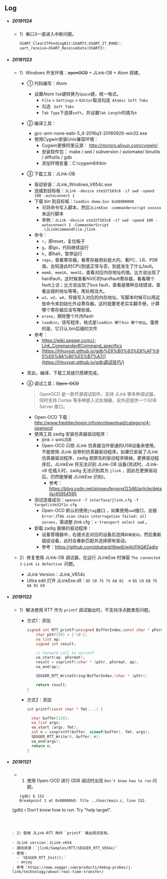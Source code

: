 ## Log

- ##### 20191124

  - 1）串口3一直进入中断问题。

    ```c
    USART_ClearITPendingBit(USART3,USART_IT_RXNE);
    uart_receive=USART_ReceiveData(USART3);
    ```

    

- ##### 20191123

  - 1）Windows 开发环境：~~openOCD~~ + JLink-OB + Atom 搭建。
  
    - ① 代码编写：Atom
  
      - 设置Atom `Tab`键转换为`Space`键，统一格式。
        - `File` > `Settings` > `Editor`取消勾选` Atomic Soft Tabs`
        - 勾选 ` Soft Tabs`
        -  `Tab Type`下选择`soft`，并设置`Tab Length`的值为`4 `
  
    - ② 编译工具：
  
      - gcc-arm-none-eabi-5_4-2016q3-20160926-win32.exe
      - 使用Cygwin安装Unix兼容环境：
        - Cygwin更换阿里云源：  http://mirrors.aliyun.com/cygwin/   
        - 安装软件包： make / sed / subversion / automake/ binutils / diffutils / gdb
        -  添加环境变量：C:\cygwin64\bin
  
    - ③ 下载工具：JLink-OB
  
      - 驱动安装：JLink_Windows_V654c.exe
      - 连接到目标板：`JLink -device stm32f103c8 -if swd -speed 100 -autoconnect 1`
      - 下载 bin 到目标板：`loadbin demo.bin 0x08000000  `
        - 可将命令写入脚本，然后` JLinkExe -commanderscript xxxxxx `来运行脚本
        - 举例：`JLink -device stm32f103c8 -if swd -speed 100 -autoconnect 1 -CommanderScript .\JLinkCommandFile.jlink`
      - 命令：
        - `r`，即reset，复位板子
        - `g`，即go，代码继续运行
        - `h`，即halt，暂停运行
        - `regs`，查看寄存器。看寄存器用处挺大的，看PC、LR、PSR值，会知道此时CPU到底正常与否，到底发生了什么fault。
        - `mem8`、`mem16`、`mem32`，查看对应内存地址的值。比方说出现了hardfault，这时候查看NVIC的hardfault寄存器，看看哪个fault上访；比方说出现了bus fault，查看是哪种总线错误，查看出错的地址等等。用处相当大。
        - `w1`、`w2`、`w4`，将值写入对应的内存地址。写脚本时候可以用这些命令来初始化外设寄存器。这时就要老老实实翻手册，计算哪个寄存器应该写哪些值。
        - `erase`，擦除整个片内flash
        - `loadbin`，烧写程序，格式是`loadbin 哪个bin 哪个地址`。蛋疼的是，它只认.bin后缀的文件
      - 参考：
        -  https://wiki.segger.com/J-Link_Commander#Command_specifics 
        -  [https://hhuysqt.github.io/gdb%E8%B0%83%E8%AF%95%E6%8A%80%E5%B7%A7/](https://hhuysqt.github.io/gdb调试技巧/) 
  
    - 至此，编译、下载工具链已搭建完成。
  
    - ④ 调试工具：~~Open-OCD~~
  
      > OpenOCD 是一款开源调试软件，支持 JLink 等多种调试器，同时支持 Cortex 等多种嵌入式处理器，另外还提供一个GDB Server 接口。
  
      - Open-OCD 下载： http://www.freddiechopin.info/en/download/category/4-openocd 
      - 使用工具 zadig 安装仿真器驱动程序：
        - jlink > winUSB
        - Open-OCD 只把 JLink 仿真器当作普通的USB设备来使用，不能使用 JLink 自带的仿真器驱动程序。如果已安装了JLink 仿真器驱动程序，zadig 把原先的驱动程序换掉。更换驱动程序后，JLinkExe 将无法识别 JLink-OB 设备(测试时，JLink-v9 在插入时，zadig 无法识别其为 `jlink` ，因此在更换驱动后，仍然能够被 JLinkExe 识别)。
          - 参考： https://blog.csdn.net/qingwufeiyang12346/article/details/45954595 
      - 测试连接成功：`openocd -f interface/jlink.cfg -f target/stm32f1x.cfg `
        - Open-OCD  默认的使用`jtag`接口 ，如果使用`swd`接口，会报`Error:JTAG scan chain interrogation failed: all zeroes`，需调整 jlink.cfg：+` transport select swd` 。
      - 卸载 zadig 替换的驱动程序：
        - 设备管理器中，右键点击对应的设备后选择`卸载驱动`，然后重新插拔设备，此时会重新匹配并选择原有驱动。
        - 参考：https://github.com/pbatard/libwdi/wiki/FAQ#Zadig  
  
  - 2）修复使用 JLink-OB 调试器，在运行 JLinkExe 时弹窗 `The connected J-Link is defective `问题。 
    
    - JLink Version：JLink_V654c
    - Ultra edit 打开 JLinkExe.dll：`85 C0 75 75 6A 01 ` -> ` 85 C0 EB 75 6A 01 E8 `



- ##### 20191122 

  - 1）解决使用 RTT 作为 `printf` 调试输出时，不支持浮点数类型问题。

    - 方式1：添加

      ```c
      signed int RTT_printf(unsigned BufferIndex,const char * pFormat, ...){
          char pStr[50] = {'\0'};
          va_list ap;
          signed int result;
      
          // Forward call to vprintf
          va_start(ap, pFormat);
          result = vsprintf((char * )pStr, pFormat, ap);
          va_end(ap);
      
          SEGGER_RTT_WriteString(BufferIndex,(char * )pStr);
      
          return result;
      }
      ```

    - 方式2：添加

      ```c
      int printf(const char * fmt,...) {
      
        char buffer[128];
        va_list args;
        va_start (args, fmt);
        int n = vsnprintf(buffer, sizeof(buffer), fmt, args);
        SEGGER_RTT_Write(0, buffer, n);
        va_end(args);
        return n;
      }
      ```



- ##### 20191121

  - 1) 使用 Open-OCD 进行 GDB 调试时出现 `Don't know how to run` 问题。
    
    ```shell
    (gdb) b 152
    Breakpoint 1 at 0x80006b0: file ../User/main.c, line 152.
  (gdb) r
    Don't know how to run.  Try "help target".
    ```

  

  - 2) 使用 JLink-RTT 用作 `printf` 输出调试信息。

    - JLink version：JLink-v654
    - 源码目录：`jlink/Samples/RTT/SEGGER_RTT_V654c/`
    - 使用：
      - `SEGGER_RTT_Init();`
      - enjoy
    - 参考：https://www.segger.com/products/debug-probes/j-link/technology/about-real-time-transfer/
    

    

    
    
    
    
    
    









